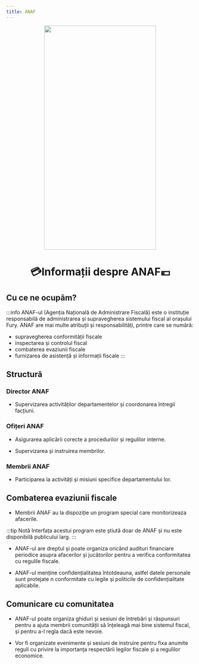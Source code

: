 ```yaml
---
title: ANAF
---
```


<p align="center">
<img width="300" height="600" src="https://i.imgur.com/cYIuCTd.png">
</p>

<!-- ![](https://i.imgur.com/cYIuCTd.png) { width="300" height="600" style="display: block; margin: 0 auto; align=center" } -->

# <span class="title-font"><center>:credit_card:Informații despre ANAF:euro:</center></span>

## <span class="header-font">Cu ce ne ocupăm?</span>

:::info
ANAF-ul (Agenția Națională de Administrare Fiscală) este o instituție responsabilă de administrarea și supravegherea sistemului fiscal al orașului Fury. ANAF are mai multe atribuții și responsabilități, printre care se numără:

- supravegherea conformității fiscale
- inspectarea și controlul fiscal
- combaterea evaziunii fiscale
- furnizarea de asistență și informații fiscale
:::

## <span class="header-font">Structură</span>

### <span class="header-font">Director ANAF</span>

- Supervizarea activităților departamentelor și coordonarea întregii facțiuni.

### <span class="header-font">Ofițeri ANAF</span>

- Asigurarea aplicării corecte a procedurilor și regulilor interne.

- Supervizarea și instruirea membrilor.

### <span class="header-font">Membrii ANAF</span>

- Participarea la activități și misiuni specifice departamentului lor.

<!-- ## Sediul ANAF

- todo -->

## <span class="header-font">Combaterea evaziunii fiscale</span>

- Membrii ANAF au la dispoziție un program special care monitorizeaza afacerile.

:::tip Notă
Interfața acestui program este știută doar de ANAF și nu este disponibilă publicului larg.
:::

- ANAF-ul are dreptul și poate organiza oricând audituri financiare periodice asupra afacerilor și jucătorilor pentru a verifica conformitatea cu regulile fiscale.

- ANAF-ul menține confidențialitatea întotdeauna, astfel datele personale sunt protejate n conformitate cu legile și politicile de confidențialitate aplicabile.

## <span class="header-font">Comunicare cu comunitatea</span>

- ANAF-ul poate organiza ghiduri și sesiuni de întrebări și răspunsuri pentru a ajuta membrii comunității să înțeleagă mai bine sistemul fiscal, și pentru a-l regla dacă este nevoie.

- Vor fi organizate evenimente și sesiuni de instruire pentru fixa anumite reguli cu privire la importanța respectării legilor fiscale și a regulilor economice.